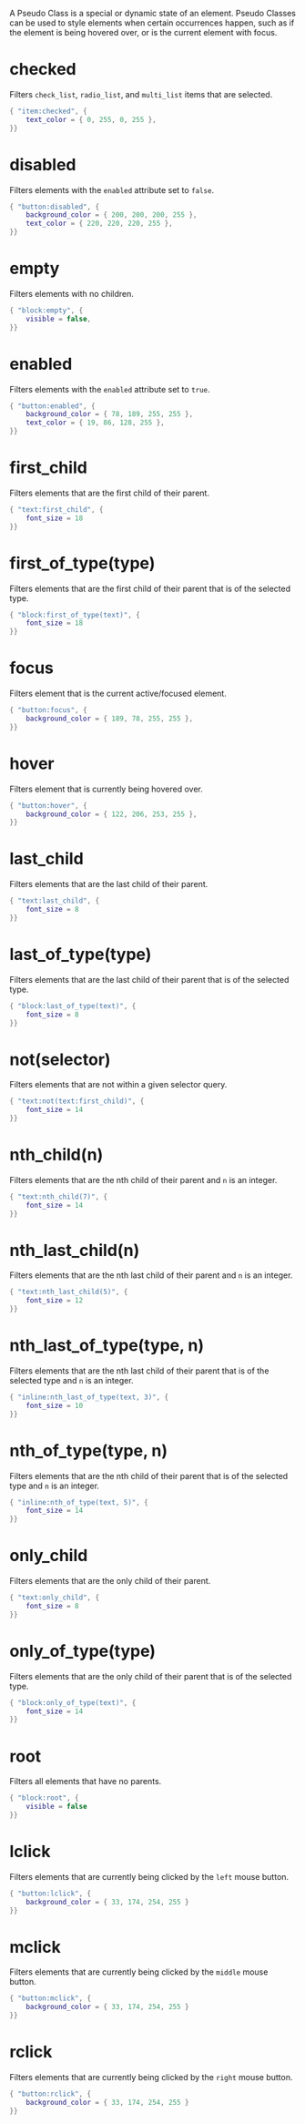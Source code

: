 A Pseudo Class is a special or dynamic state of an element. Pseudo Classes can be used to style elements when certain occurrences happen, such as if the element is being hovered over, or is the current element with focus.

# checked

Filters `check_list`, `radio_list`, and `multi_list` items that are selected.

```lua
{ "item:checked", {
	text_color = { 0, 255, 0, 255 },
}}
```

# disabled

Filters elements with the `enabled` attribute set to `false`.

```lua
{ "button:disabled", {
	background_color = { 200, 200, 200, 255 },
	text_color = { 220, 220, 220, 255 },
}}
```

# empty

Filters elements with no children.

```lua
{ "block:empty", {
	visible = false,
}}
```

# enabled

Filters elements with the `enabled` attribute set to `true`.

```lua
{ "button:enabled", {
	background_color = { 78, 189, 255, 255 },
	text_color = { 19, 86, 128, 255 },
}}
```

# first_child

Filters elements that are the first child of their parent.

```lua
{ "text:first_child", {
	font_size = 18
}}
```

# first_of_type(type)

Filters elements that are the first child of their parent that is of the selected type.

```lua
{ "block:first_of_type(text)", {
	font_size = 18
}}
```

# focus

Filters element that is the current active/focused element.

```lua
{ "button:focus", {
	background_color = { 189, 78, 255, 255 },
}}
```

# hover

Filters element that is currently being hovered over.

```lua
{ "button:hover", {
	background_color = { 122, 206, 253, 255 },
}}
```

# last_child

Filters elements that are the last child of their parent.

```lua
{ "text:last_child", {
	font_size = 8
}}
```

# last_of_type(type)

Filters elements that are the last child of their parent that is of the selected type.

```lua
{ "block:last_of_type(text)", {
	font_size = 8
}}
```

# not(selector)

Filters elements that are not within a given selector query.

```lua
{ "text:not(text:first_child)", {
	font_size = 14
}}
```

# nth_child(n)

Filters elements that are the nth child of their parent and `n` is an integer.

```lua
{ "text:nth_child(7)", {
	font_size = 14
}}
```

# nth_last_child(n)

Filters elements that are the nth last child of their parent and `n` is an integer.

```lua
{ "text:nth_last_child(5)", {
	font_size = 12
}}
```

# nth_last_of_type(type, n)

Filters elements that are the nth last child of their parent that is of the selected type and `n` is an integer.

```lua
{ "inline:nth_last_of_type(text, 3)", {
	font_size = 10
}}
```

# nth_of_type(type, n)

Filters elements that are the nth child of their parent that is of the selected type and `n` is an integer.

```lua
{ "inline:nth_of_type(text, 5)", {
	font_size = 14
}}
```

# only_child

Filters elements that are the only child of their parent.

```lua
{ "text:only_child", {
	font_size = 8
}}
```

# only_of_type(type)

Filters elements that are the only child of their parent that is of the selected type.

```lua
{ "block:only_of_type(text)", {
	font_size = 14
}}
```

# root

Filters all elements that have no parents.

```lua
{ "block:root", {
	visible = false
}}
```

# lclick

Filters elements that are currently being clicked by the `left` mouse button.

```lua
{ "button:lclick", {
	background_color = { 33, 174, 254, 255 }
}}
```

# mclick

Filters elements that are currently being clicked by the `middle` mouse button.

```lua
{ "button:mclick", {
	background_color = { 33, 174, 254, 255 }
}}
```

# rclick

Filters elements that are currently being clicked by the `right` mouse button.

```lua
{ "button:rclick", {
	background_color = { 33, 174, 254, 255 }
}}
```
